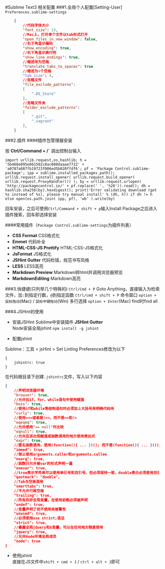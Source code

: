 #Sublime Text3 相关配置
###1.全局个人配置[Setting-User] `Preferences.sublime-settings`
```json
    {
        //代码字体大小
        "font_size": 13,
        //Mac上，打开单个文件以tab形式打开
        "open_files_in_new_window": false,
        //右下角显示编码
        "show_encoding": true,
        //右下角显示换行符
        "show_line_endings": true,
        //缩进改为空格
        "translate_tabs_to_spaces": true
        //缩进为4个空格
        "tab_size": 4,
        //忽略文件
        "file_exclude_patterns":
        [
            ".DS_Store"
        ],
        //忽略文件夹
        "folder_exclude_patterns":
        [
            ".git",
            ".vagrant"
        ],
    }
```
###2.插件
####插件包管理器安装  

按 **Ctrl/Command + /`** 调出控制台输入  

    import urllib.request,os,hashlib; h = '5b468e895e861582c8ac080daaae7722' + 'a0787a887fb19723f006ed5b020ffdf6'; pf = 'Package Control.sublime-package'; ipp = sublime.installed_packages_path(); urllib.request.install_opener( urllib.request.build_opener( urllib.request.ProxyHandler()) ); by = urllib.request.urlopen( 'http://packagecontrol.io/' + pf.replace(' ', '%20')).read(); dh = hashlib.sha256(by).hexdigest(); print('Error validating download (got %s instead of %s), please try manual install' % (dh, h)) if dh != h else open(os.path.join( ipp, pf), 'wb' ).write(by)  

回车安装，之后可使用`Ctrl/Command + shift + p`输入Install Package之后进入插件搜索，回车即选择安装

####常用插件（`Package Control.sublime-settings`为插件列表）

+   **CSS Format**  CSS格式化 
+   **Emmet**  代码补全
+   **HTML-CSS-JS Prettify**  HTML-CSS-JS格式化
+   **JsFormat**  JS格式化
+   **JSHint Gutter**  代码检错，规范书写风格 
+   **LESS**  LESS高亮
+   **Markdown Preview**  Markdown转html并调用浏览器预览  
+   **MarkdownEditing**  Markdown高亮

###3.快捷键(只列举几个特殊的)
`Ctrl/Cmd + P`  Goto Anything，直接输入为检索文件，加`:`到指定行数，`@`到指定函数
`Ctrl/cmd + shift + P` 命令窗口
`option + 鼠标拖动`(Mac) / `鼠标中键拖动`(Win) 多行选择
`option + Enter`(Mac) find时find all

###4.JSHint的使用
+   安装JSHint 
Sublime中安装插件 **JSHint Gutter**  
Node安装全局jshint `npm install -g jshint`  

+   配置jshint

Sublime：工具 > jsHint > Set Linting Preferences修改为以下  

    {
        jshintrc: true
    }

在代码根目录下创建`.jshintrc`文件，写入以下内容  

```json
{
    //声明浏览器环境
    "browser": true,
    //允许在if，for，while语句中使用赋值
    "boss": true,
    //使用if和while等结构语句时必须加上大括号来明确代码块
    "curly": true,
    //使用===或者是!==，而不是==和!=
    "eqeqeq": true,
    //允许使用"== null"作比较
    "eqnull": true,
    //允许应该出现赋值或函数调用的地方使用表达式
    "expr": true,
    //匿名函数调用，使用(function(){ ... })(); 而不是(function(){ ... }());;
    "immed": true,
    //禁止使用arguments.caller和arguments.callee
    "noarg": true,
    //函数只允许被var的形式声明一遍
    "onevar": true,
    //true表示字符串可以使用单引号和双引号，但必须保持一致，double表示必须使用双引号
    "quotmark": "double",
    //Tab与空格混用
    "smarttabs": true,
    //不允许行尾空格
    "trailing": true,
    //所有的非全局变量，在使用前都必须被声明
    "undef": true,
    //变量声明了但不使用会被警告
    "unused": true,
    //必须使用use strict;语法 
    "strict": true,
    //暴露全局jQuery和$变量，可以在任何地方随意使用
    "jquery": true,
    //允许Node环境全局成员
    "node": true
}
```

+   使用jshint  
直接在JS文件中`shift + cmd + J` / `ctrl + alt + J`即可  
